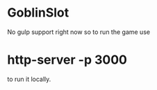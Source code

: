 # GoblinSlot
No gulp support right now so to run the game use
# http-server -p 3000 
to run it locally.
